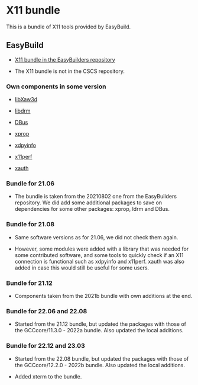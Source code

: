 # X11 bundle

This is a bundle of X11 tools provided by EasyBuild.

## EasyBuild

  * [X11 bundle in the EasyBuilders repository](https://github.com/easybuilders/easybuild-easyconfigs/tree/develop/easybuild/easyconfigs/x/X11)

  * The X11 bundle is not in the CSCS repository.

### Own components in some version

  * [libXaw3d](https://www.x.org/releases/individual/lib/)

  * [libdrm](http://dri.freedesktop.org/libdrm/)

  * [DBus](http://dbus.freedesktop.org/releases/dbus)

  * [xprop](https://www.x.org/archive/individual/app/)

  * [xdpyinfo](https://www.x.org/archive/individual/app/)

  * [x11perf](https://www.x.org/archive/individual/app/)

  * [xauth](https://www.x.org/archive/individual/app/)


### Bundle for 21.06

  * The bundle is taken from the 20210802 one from the EasyBuilders repository.
    We did add some additional packages to save on dependencies for some other packages:
    xprop, ldrm and DBus.


### Bundle for 21.08

  * Same software versions as for 21.06, we did not check them again.

  * However, some modules were added with a library that was needed
    for some contributed software, and some tools to quickly check if
    an X11 connection is functional such as xdpyinfo and x11perf.
    xauth was also added in case this would still be useful for some
    users.


### Bundle for 21.12

  * Components taken from the 2021b bundle with own additions at the end.


### Bundle for 22.06 and 22.08

  * Started from the 21.12 bundle, but updated the packages with those of the
    GCCcore/11.3.0 - 2022a bundle. Also updated the local additions.


### Bundle for 22.12 and 23.03

  * Started from the 22.08 bundle, but updated the packages with those of the
    GCCcore/12.2.0 - 2022b bundle. Also updated the local additions.
    
  * Added xterm to the bundle.

